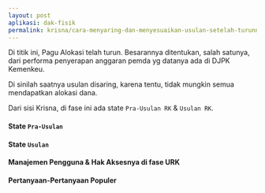 ```yaml
---
layout: post
aplikasi: dak-fisik
permalink: krisna/cara-menyaring-dan-menyesuaikan-usulan-setelah-turunnya-pagu-alokasi-di-dak-fisik
---
```




Di titik ini, Pagu Alokasi telah turun. Besarannya ditentukan, salah satunya, dari performa penyerapan anggaran pemda yg datanya ada di DJPK Kemenkeu.

Di sinilah saatnya usulan disaring, karena tentu, tidak mungkin semua mendapatkan alokasi dana.

Dari sisi Krisna, di fase ini ada state `Pra-Usulan RK` & `Usulan RK`.


#### State `Pra-Usulan`

<object width="100%" height="500px" style="margin-bottom:2em;" data="/assets/dokumen/dak-fisik/Pra-Usulan RK - Manual DAK 2019.pdf#page=17"></object>

#### State `Usulan`

<object width="100%" height="500px" style="margin-bottom:2em;" data="/assets/dokumen/dak-fisik/URK - Manual KRISNA DAK 2019.pdf#page=15"></object>

#### Manajemen Pengguna & Hak Aksesnya di fase URK

<object width="100%" height="500px" style="margin-bottom:2em;" data="/assets/dokumen/dak-fisik/URK - Manual KRISNA DAK 2019.pdf#page=10"></object>

#### Pertanyaan-Pertanyaan Populer

<object width="100%" height="500px" style="margin-bottom:2em;" data="/assets/dokumen/dak-fisik/FAQ Tahapan URK KRISNA DAK 2019.pdf"></object>